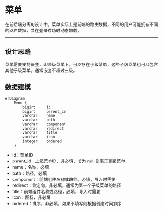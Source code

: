 菜单
====

在前后端分离的设计中，菜单实际上是前端的路由数据，不同的用户可能拥有不同的路由数据，并在登录成功时动态加载。

---

## 设计思路

菜单需要支持嵌套，即顶级菜单下，可以存在子级菜单，这些子级菜单也可以包含其他子级菜单，通常嵌套不超过三级。

## 数据建模

```mermaid
erDiagram
    Menu {
        bigint     id
        bigint     parent_id
        varchar    name
        varchar    path
        varchar    component
        varchar    redirect
        varchar    title
        varchar    icon
        integer    ordered
    }
```

- id：菜单ID
- parent_id：上级菜单ID，非必填，若为 null 则表示顶级菜单
- name：名称，必填
- path：路径，必填
- component：前端组件名称或路径，必填，导入时需要
- redirect：重定向，非必填，通常为第一个子级菜单的路径
- title：前端组件名称或路径，必填，导入时需要
- icon：图标，非必填
- ordered：排序，非必填，如果不填写则根据创建时间排序
